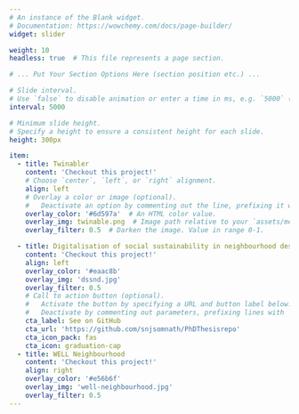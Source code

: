 ```yaml
---
# An instance of the Blank widget.
# Documentation: https://wowchemy.com/docs/page-builder/
widget: slider

weight: 10
headless: true  # This file represents a page section.

# ... Put Your Section Options Here (section position etc.) ...

# Slide interval.
# Use `false` to disable animation or enter a time in ms, e.g. `5000` (5s).
interval: 5000

# Minimum slide height.
# Specify a height to ensure a consistent height for each slide.
height: 300px

item:
  - title: Twinabler
    content: 'Checkout this project!'
    # Choose `center`, `left`, or `right` alignment.
    align: left
    # Overlay a color or image (optional).
    #   Deactivate an option by commenting out the line, prefixing it with `#`.
    overlay_color: '#6d597a'  # An HTML color value.
    overlay_img: twinable.png  # Image path relative to your `assets/media/` folder
    overlay_filter: 0.5  # Darken the image. Value in range 0-1.

  - title: Digitalisation of social sustainability in neighbourhood design
    content: 'Checkout this project!'
    align: left
    overlay_color: '#eaac8b'
    overlay_img: 'dssnd.jpg'
    overlay_filter: 0.5
    # Call to action button (optional).
    #   Activate the button by specifying a URL and button label below.
    #   Deactivate by commenting out parameters, prefixing lines with `#`.
    cta_label: See on GitHub
    cta_url: 'https://github.com/snjsomnath/PhDThesisrepo'
    cta_icon_pack: fas
    cta_icon: graduation-cap 
  - title: WELL Neighbourhood
    content: 'Checkout this project!'
    align: right
    overlay_color: '#e56b6f'
    overlay_img: 'well-neighbourhood.jpg'
    overlay_filter: 0.5
---
```

